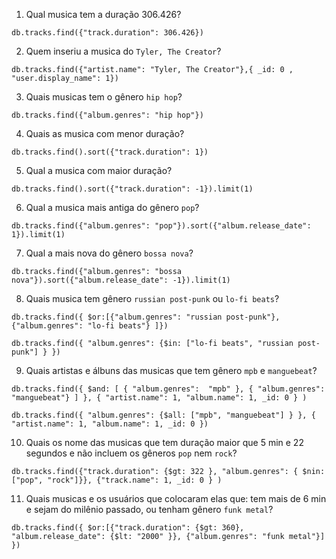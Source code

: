 1. Qual musica tem a duração 306.426?

`db.tracks.find({"track.duration": 306.426})`

2. Quem inseriu a musica do `Tyler, The Creator`?

`db.tracks.find({"artist.name": "Tyler, The Creator"},{ _id: 0 , "user.display_name": 1})`

3. Quais musicas tem o gênero `hip hop`?

`db.tracks.find({"album.genres": "hip hop"})`

4. Quais as musica com menor duração?

`db.tracks.find().sort({"track.duration": 1})`

5. Qual a musica com maior duração?

`db.tracks.find().sort({"track.duration": -1}).limit(1)`

6. Qual a musica mais antiga do gênero `pop`?

`db.tracks.find({"album.genres": "pop"}).sort({"album.release_date": 1}).limit(1)`

7. Qual a mais nova do gênero `bossa nova`?

`db.tracks.find({"album.genres": "bossa nova"}).sort({"album.release_date": -1}).limit(1)`

8. Quais musica tem gênero `russian post-punk` ou `lo-fi beats`?

`db.tracks.find({ $or:[{"album.genres": "russian post-punk"}, {"album.genres": "lo-fi beats"} ]})`

`db.tracks.find({ "album.genres": {$in: ["lo-fi beats", "russian post-punk"] } })`

9. Quais artistas e álbuns das musicas que tem gênero `mpb` e `manguebeat`?

`db.tracks.find({ $and: [ { "album.genres":  "mpb" }, { "album.genres": "manguebeat"} ] }, { "artist.name": 1, "album.name": 1, _id: 0 } )`

`db.tracks.find({ "album.genres": {$all: ["mpb", "manguebeat"] } }, { "artist.name": 1, "album.name": 1, _id: 0 })`

10. Quais os nome das musicas que tem duração maior que 5 min e 22 segundos e não incluem os gêneros `pop` nem `rock`?

`db.tracks.find({"track.duration": {$gt: 322 }, "album.genres": { $nin: ["pop", "rock"]}}, {"track.name": 1, _id: 0 } )`

11. Quais musicas e os usuários que colocaram elas que: tem mais de 6 min e sejam do milênio passado, ou tenham gênero `funk metal`?

`db.tracks.find({ $or:[{"track.duration": {$gt: 360}, "album.release_date": {$lt: "2000" }}, {"album.genres": "funk metal"}] })`